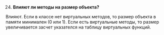 024. **Влияют ли методы на размер объекта?**

Влияют.
Если в классе нет виртуальных методов, то размер объекта в памяти минимален (0 или 1).
Если есть виртуальные методы, то размер увеличивается засчет указателся на таблицу виртуальных функций.


